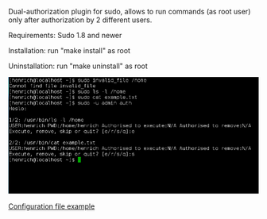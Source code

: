 Dual-authorization plugin for sudo, allows to run commands (as root user) only after authorization by 2 different users.


Requirements:
Sudo 1.8 and newer


Installation:
run "make install" as root

Uninstallation:
run "make uninstall" as root


![Screenshot](examples/sudo_example.png)

[Configuration file example](examples/sudo_security_plugin.conf)
